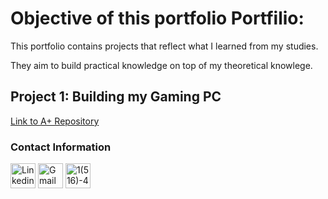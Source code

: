 # Objective of this portfolio Portfilio:
  
  This portfolio contains projects that reflect what I learned from my studies.
  
  They aim to build practical knowledge on top of my theoretical knowlege. 

## Project 1: Building my Gaming PC
[Link to A+ Repository](./A+/index.md)

### Contact Information

<a href="https://www.linkedin.com/in/dylanparay/" target="_blank">
<img src="https://img.icons8.com/?size=100&id=xuvGCOXi8Wyg&format=png&color=000000" alt="Linkedin Account" width= 40 height= 40></a>
  
<a href="mailto: Dylan.Paray19@gmail.com" target="_blank">
<img src="https://img.icons8.com/?size=100&id=qyRpAggnV0zH&format=png&color=000000" alt="Gmail Account" width= 40 height= 40></a>

<a href="tel:+15164258830" target="_blank">
<img src="https://img.icons8.com/?size=100&id=WV326xpsBMyb&format=png&color=000000" alt="1(516)-425-8830" width= 40 height= 40></a>


